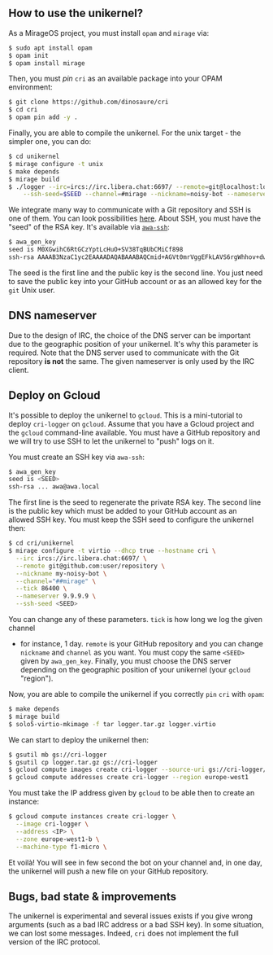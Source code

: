 ## How to use the unikernel?

As a MirageOS project, you must install `opam` and `mirage` via:
```sh
$ sudo apt install opam
$ opam init
$ opam install mirage
```

Then, you must _pin_ `cri` as an available package into your OPAM environment:
```sh
$ git clone https://github.com/dinosaure/cri
$ cd cri
$ opam pin add -y .
```

Finally, you are able to compile the unikernel. For the unix target - the
simpler one, you can do:
```sh
$ cd unikernel
$ mirage configure -t unix
$ make depends
$ mirage build
$ ./logger --irc=ircs://irc.libera.chat:6697/ --remote=git@localhost:log.git \
    --ssh-seed=$SEED --channel=#mirage --nickname=noisy-bot --nameserver=8.8.8.8
```

We integrate many way to communicate with a Git repository and SSH is one of
them. You can look possibilities [here][ocaml-git-examples]. About SSH, you
must have the "seed" of the RSA key. It's available via [`awa-ssh`][awa]:
```sh
$ awa_gen_key
seed is M0XGwihC6RtGCzYptLcHuO+SV38TqBUbCMiCf898
ssh-rsa AAAAB3NzaC1yc2EAAAADAQABAAABAQCmid+AGVt0mrVggEFkLAVS6rgWhhov+dw54Onm3L49BHYYPU4bz1Z4uIAmhGGvX/sfJ9KSYKr7PDncNi7EnvbeoGGBjNZM7GWKGji+jFZRwTWuamiJM/jL7NyRXb75bmOB1NT9NO42m0Z6BYnriOzm7dDl+3Hh3AqLpfwy2mg/6dlApcVgbGZTxpneY/vwMajtCikEXTyRmaXx0J2ceGCPt+i0R5MMGnEwPMmFsZF/J3juTp2dm/KG5eTcKOdXAs/WjwIv5W3vvDjwJUx5oxGugsUfgn+nHnX9EbqM4OeOlHwlG7l4Gp82PNRdhPFai1isFSDYFrXr7B5ZDnLWkXAx awa@awa.local
```

The seed is the first line and the public key is the second line. You just need
to save the public key into your GitHub account or as an allowed key for the
`git` Unix user.

## DNS nameserver

Due to the design of IRC, the choice of the DNS server can be important due to
the geographic position of your unikernel. It's why this parameter is required.
Note that the DNS server used to communicate with the Git repository **is not**
the same. The given nameserver is only used by the IRC client.

## Deploy on Gcloud

It's possible to deploy the unikernel to `gcloud`. This is a mini-tutorial to
deploy `cri-logger` on `gcloud`. Assume that you have a Gcloud project and the
`gcloud` command-line available. You must have a GitHub repository and we will
try to use SSH to let the unikernel to "push" logs on it.

You must create an SSH key via `awa-ssh`:
```sh
$ awa_gen_key
seed is <SEED>
ssh-rsa ... awa@awa.local
```

The first line is the seed to regenerate the private RSA key. The second line
is the public key which must be added to your GitHub account as an allowed SSH key.
You must keep the SSH seed to configure the unikernel then:
```sh
$ cd cri/unikernel
$ mirage configure -t virtio --dhcp true --hostname cri \
  --irc ircs://irc.libera.chat:6697/ \
  --remote git@github.com:user/repository \
  --nickname my-noisy-bot \
  --channel="##mirage" \
  --tick 86400 \
  --nameserver 9.9.9.9 \
  --ssh-seed <SEED>
```

You can change any of these parameters. `tick` is how long we log the given channel
- for instance, 1 day. `remote` is your GitHub repository and you can change
`nickname` and `channel` as you want. You must copy the same `<SEED>` given by
`awa_gen_key`. Finally, you must choose the DNS server depending on the geographic
position of your unikernel (your `gcloud` "region").

Now, you are able to compile the unikernel if you correctly `pin` `cri` with `opam`:
```sh
$ make depends
$ mirage build
$ solo5-virtio-mkimage -f tar logger.tar.gz logger.virtio
```

We can start to deploy the unikernel then:
```sh
$ gsutil mb gs://cri-logger
$ gsutil cp logger.tar.gz gs://cri-logger
$ gcloud compute images create cri-logger --source-uri gs://cri-logger/logger.tar.gz
$ gcloud compute addresses create cri-logger --region europe-west1
```

You must take the IP address given by `gcloud` to be able then to create an instance:
```sh
$ gcloud compute instances create cri-logger \
  --image cri-logger \
  --address <IP> \
  --zone europe-west1-b \
  --machine-type f1-micro \
```

Et voilà! You will see in few second the bot on your channel and, in one day, the
unikernel will push a new file on your GitHub repository.

## Bugs, bad state & improvements

The unikernel is experimental and several issues exists if you give wrong
arguments (such as a bad IRC address or a bad SSH key). In some situation, we
can lost some messages. Indeed, `cri` does not implement the full version of
the IRC protocol.

[ocaml-git-examples]: https://github.com/mirage/ocaml-git/tree/master/unikernel/empty-commit
[awa]: https://github.com/mirage/awa-ssh
